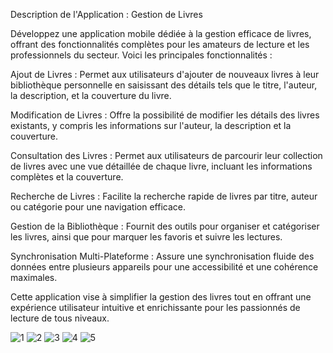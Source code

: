 Description de l'Application : Gestion de Livres

Développez une application mobile dédiée à la gestion efficace de livres, offrant des fonctionnalités complètes pour les amateurs de lecture et les professionnels du secteur. Voici les principales fonctionnalités :

Ajout de Livres : Permet aux utilisateurs d'ajouter de nouveaux livres à leur bibliothèque personnelle en saisissant des détails tels que le titre, l'auteur, la description, et la couverture du livre.

Modification de Livres : Offre la possibilité de modifier les détails des livres existants, y compris les informations sur l'auteur, la description et la couverture.

Consultation des Livres : Permet aux utilisateurs de parcourir leur collection de livres avec une vue détaillée de chaque livre, incluant les informations complètes et la couverture.

Recherche de Livres : Facilite la recherche rapide de livres par titre, auteur ou catégorie pour une navigation efficace.

Gestion de la Bibliothèque : Fournit des outils pour organiser et catégoriser les livres, ainsi que pour marquer les favoris et suivre les lectures.

Synchronisation Multi-Plateforme : Assure une synchronisation fluide des données entre plusieurs appareils pour une accessibilité et une cohérence maximales.


Cette application vise à simplifier la gestion des livres tout en offrant une expérience utilisateur intuitive et enrichissante pour les passionnés de lecture de tous niveaux.



![1](https://github.com/user-attachments/assets/c4497a9c-7499-4f39-947f-8df7de09c262)
![2](https://github.com/user-attachments/assets/ade929dc-7e6b-4c81-ab23-87a262b99f32)
![3](https://github.com/user-attachments/assets/90f54457-117e-4bfa-88d2-8b87d353c3c7)
![4](https://github.com/user-attachments/assets/d0709129-024e-4f3c-8382-90d18e7a88dc)
![5](https://github.com/user-attachments/assets/5a0ef041-9ec5-44f0-a500-c3578b585c23)
